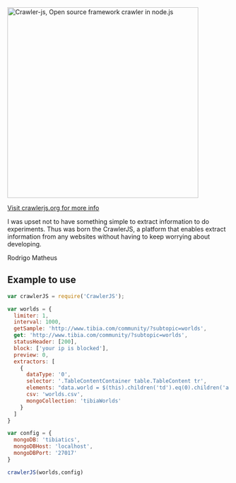 <img src="https://photos-2.dropbox.com/t/0/AADTqU9SijzmfNTVOZXqSqEsMoCo-0FUCDftbvNh5UeYmQ/12/2099895/png/2048x1536/3/1403874000/0/2/logo.png/6WtfDE_vWesVcKlDD_h7b1w1puH9YzLN0vVXJcmQ4fA" alt="Crawler-js, Open source framework crawler in node.js" width="432px" heigth="81" />

[Visit crawlerjs.org for more info](https://crawlerjs.org)

I was upset not to have something simple to extract information to do experiments. Thus was born the CrawlerJS, a platform that enables extract information from any websites without having to keep worrying about developing.

Rodrigo Matheus

## Example to use

```js
var crawlerJS = require('CrawlerJS');

var worlds = {
  limiter: 1,
  interval: 1000,
  getSample: 'http://www.tibia.com/community/?subtopic=worlds',
  get: 'http://www.tibia.com/community/?subtopic=worlds',
  statusHeader: [200],
  block: ['your ip is blocked'],
  preview: 0,
  extractors: [
    {
      dataType: '0',
      selector: '.TableContentContainer table.TableContent tr',
      elements: "data.world = $(this).children('td').eq(0).children('a').attr('href'); if(typeof data.world == 'undefined'){delete data.world;}",
      csv: 'worlds.csv',
      mongoCollection: 'tibiaWorlds'
    }
  ]
}

var config = {
  mongoDB: 'tibiatics',
  mongoDBHost: 'localhost',
  mongoDBPort: '27017'
}

crawlerJS(worlds,config)
```
